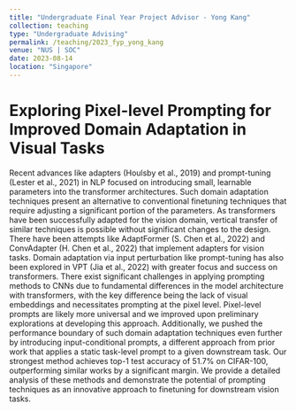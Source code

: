 ```yaml
---
title: "Undergraduate Final Year Project Advisor - Yong Kang"
collection: teaching
type: "Undergraduate Advising"
permalink: /teaching/2023_fyp_yong_kang
venue: "NUS | SOC"
date: 2023-08-14
location: "Singapore"
---
```


Exploring Pixel-level Prompting for Improved Domain Adaptation in Visual Tasks
====

Recent advances like adapters (Houlsby et al., 2019) and prompt-tuning (Lester et al., 2021) in NLP focused on introducing small, learnable parameters into the transformer architectures.
Such domain adaptation techniques present an alternative to conventional finetuning techniques that require adjusting a significant portion of the parameters. As transformers have
been successfully adapted for the vision domain, vertical transfer of similar techniques is possible without significant changes to the design. There have been attempts like AdaptFormer (S.
Chen et al., 2022) and ConvAdapter (H. Chen et al., 2022) that implement adapters for vision tasks. Domain adaptation via input perturbation like prompt-tuning has also been explored
in VPT (Jia et al., 2022) with greater focus and success on transformers. There exist significant challenges in applying prompting methods to CNNs due to fundamental differences in
the model architecture with transformers, with the key difference being the lack of visual embeddings and necessitates prompting at the pixel level. Pixel-level prompts are likely more
universal and we improved upon preliminary explorations at developing this approach. Additionally, we pushed the performance boundary of such domain adaptation techniques even
further by introducing input-conditional prompts, a different approach from prior work that applies a static task-level prompt to a given downstream task. Our strongest method achieves
top-1 test accuracy of 51.7% on CIFAR-100, outperforming similar works by a significant margin. We provide a detailed analysis of these methods and demonstrate the potential of prompting techniques as an innovative approach to finetuning for downstream vision tasks.